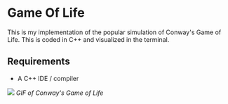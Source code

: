 # Game Of Life
This is my implementation of the popular simulation of Conway's Game of Life. This is coded in C++ and visualized in the terminal.

## Requirements

- A C++ IDE / compiler

![](https://en.wikipedia.org/wiki/Conway%27s_Game_of_Life#/media/File:Gospers_glider_gun.gif) *GIF of Conway's Game of Life*

